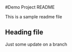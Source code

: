 #Demo Project README


This is a sample readme file


## Heading file

Just some update   on a branch

